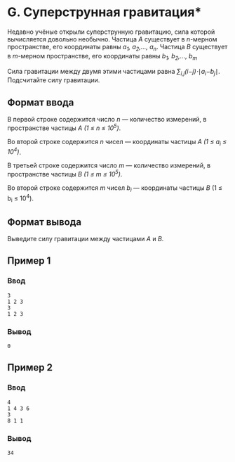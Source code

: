# G. Суперструнная гравитация*

Недавно учёные открыли суперструнную гравитацию, сила которой вычисляется довольно необычно. Частица _А_ существует в
_n_-мерном пространстве, его координаты равны _a<sub>1</sub>, a<sub>2</sub>,…, a<sub>n</sub>_. Частица _B_ существует в
_m_-мерном пространстве, его координаты равны _b<sub>1</sub>, b<sub>2</sub>,…, b<sub>m</sub>_

Сила гравитации между двумя этими частицами равна _∑<sub>i,j</sub>(i−j)⋅_∣_a<sub>i</sub>−b<sub>j</sub>_∣. Подсчитайте
силу гравитации.

## Формат ввода

В первой строке содержится число _n_ — количество измерений, в пространстве частицы _A (1 ≤ n ≤ 10<sup>5</sup>)_.

Во второй строке содержится _n_ чисел — координаты частицы _A (1 ≤ a<sub>i</sub> ≤ 10<sup>4</sup>)_.

В третьей строке содержится число _m_ — количество измерений, в пространстве частицы _B (1 ≤ m ≤ 10<sup>5</sup>)_.

Во второй строке содержится _m_ чисел _b<sub>i</sub>_ — координаты частицы _B_ (1 ≤ b<sub>i</sub> ≤ 10<sup>4</sup>).

## Формат вывода

Выведите силу гравитации между частицами _A_ и _B_.

## Пример 1

### Ввод

    3
    1 2 3
    3
    1 2 3

### Вывод

    0

## Пример 2

### Ввод

    4
    1 4 3 6
    3
    8 1 1

### Вывод

    34
